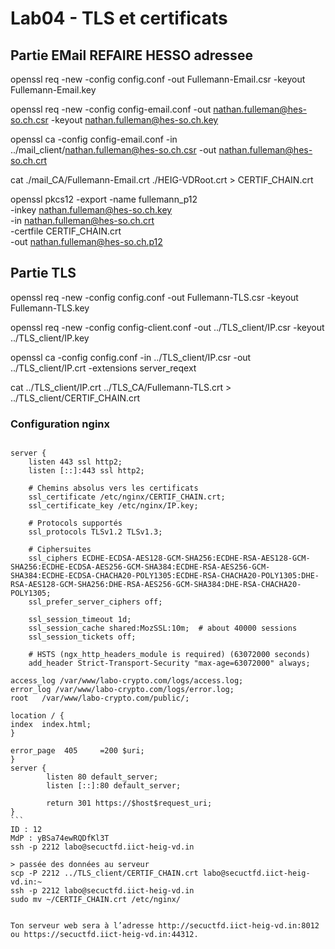 # Lab04 - TLS et certificats
## Partie EMail REFAIRE HESSO adressee 
openssl req -new -config config.conf -out Fullemann-Email.csr -keyout Fullemann-Email.key

openssl req -new -config config-email.conf -out nathan.fulleman@hes-so.ch.csr -keyout nathan.fulleman@hes-so.ch.key

openssl ca -config config-email.conf -in ../mail_client/nathan.fulleman@hes-so.ch.csr -out nathan.fulleman@hes-so.ch.crt

cat ./mail_CA/Fullemann-Email.crt ./HEIG-VDRoot.crt  > CERTIF_CHAIN.crt

openssl pkcs12 -export -name fullemann_p12 \
-inkey nathan.fulleman@hes-so.ch.key \
-in nathan.fulleman@hes-so.ch.crt \
-certfile CERTIF_CHAIN.crt \
-out nathan.fulleman@hes-so.ch.p12

## Partie TLS

openssl req -new -config config.conf -out Fullemann-TLS.csr -keyout Fullemann-TLS.key

openssl req -new -config config-client.conf -out ../TLS_client/IP.csr -keyout ../TLS_client/IP.key

openssl ca -config config.conf -in ../TLS_client/IP.csr -out ../TLS_client/IP.crt -extensions server_reqext

cat ../TLS_client/IP.crt ../TLS_CA/Fullemann-TLS.crt > ../TLS_client/CERTIF_CHAIN.crt

### Configuration nginx
````

server {
    listen 443 ssl http2;
    listen [::]:443 ssl http2;
    
    # Chemins absolus vers les certificats
    ssl_certificate /etc/nginx/CERTIF_CHAIN.crt;
    ssl_certificate_key /etc/nginx/IP.key;
    
    # Protocols supportés
    ssl_protocols TLSv1.2 TLSv1.3;
    
    # Ciphersuites
    ssl_ciphers ECDHE-ECDSA-AES128-GCM-SHA256:ECDHE-RSA-AES128-GCM-SHA256:ECDHE-ECDSA-AES256-GCM-SHA384:ECDHE-RSA-AES256-GCM-SHA384:ECDHE-ECDSA-CHACHA20-POLY1305:ECDHE-RSA-CHACHA20-POLY1305:DHE-RSA-AES128-GCM-SHA256:DHE-RSA-AES256-GCM-SHA384:DHE-RSA-CHACHA20-POLY1305;
    ssl_prefer_server_ciphers off;
    
    ssl_session_timeout 1d;
    ssl_session_cache shared:MozSSL:10m;  # about 40000 sessions
    ssl_session_tickets off;

    # HSTS (ngx_http_headers_module is required) (63072000 seconds)
    add_header Strict-Transport-Security "max-age=63072000" always;

access_log /var/www/labo-crypto.com/logs/access.log;
error_log /var/www/labo-crypto.com/logs/error.log;
root   /var/www/labo-crypto.com/public/;

location / {
index  index.html;
}

error_page  405     =200 $uri;
}
server {
        listen 80 default_server;
        listen [::]:80 default_server;

        return 301 https://$host$request_uri;
}
```
ID : 12
MdP : yBSa74ewRQDfKl3T
ssh -p 2212 labo@secuctfd.iict-heig-vd.in

> passée des données au serveur 
scp -P 2212 ../TLS_client/CERTIF_CHAIN.crt labo@secuctfd.iict-heig-vd.in:~
ssh -p 2212 labo@secuctfd.iict-heig-vd.in
sudo mv ~/CERTIF_CHAIN.crt /etc/nginx/


Ton serveur web sera à l’adresse http://secuctfd.iict-heig-vd.in:8012 ou https://secuctfd.iict-heig-vd.in:44312.